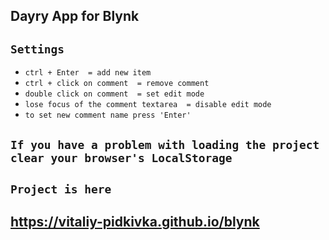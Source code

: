 ## Dayry App for Blynk
## `Settings`
- `ctrl + Enter  = add new item`
- `ctrl + click on comment  = remove comment`
- `double click on comment  = set edit mode`
- `lose focus of the comment textarea  = disable edit mode`
- `to set new comment name press 'Enter'`
## `If you have a problem with loading the project clear your browser's LocalStorage`
## `Project is here `
## https://vitaliy-pidkivka.github.io/blynk

